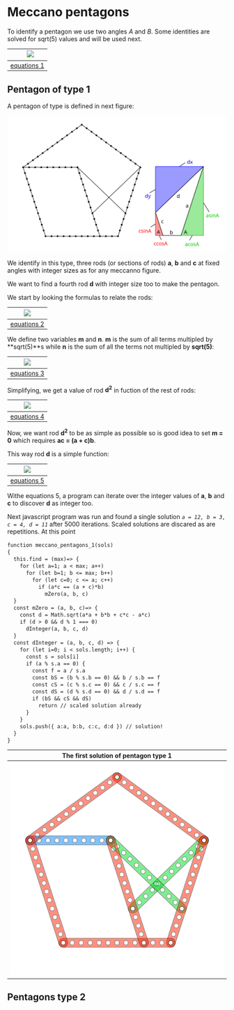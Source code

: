 # Meccano pentagons

To identify a pentagon we use two angles _A_ and _B_.
Some identities are solved for sqrt(5) values and will be used next.

| &nbsp;&nbsp;&nbsp;&nbsp;<img src="eqs/1.svg" width="225px"> |
|-------------|
| [equations 1](eqs/1.tex) |

## Pentagon of type 1

A pentagon of type is defined in next figure:

<img src="pentagon-type-1.svg">


We identify in this type, three rods (or sections of rods) 
**a**, **b** and **c** at fixed angles with integer sizes as for any meccanno figure.

We want to find a fourth rod **d** with integer size too to make the pentagon.

We start by looking the formulas to relate the rods:

| <img src="eqs/2.svg" width="500px"> |
|-------------|
| [equations 2](eqs/2.tex) |

We define two variables **m** and **n**. **m** is the sum of all terms multipled by **sqrt(5)**s while **n** is the sum of all the terms not multipled by **sqrt(5)**:

| <img src="eqs/3.svg" width="400px"> |
|-------------|
| [equations 3](eqs/3.tex) |

Simplifying, we get a value of rod **d<sup>2</sup>** in fuction of the rest of rods:

| <img src="eqs/4.svg" width="300px"> |
|-------------|
| [equations 4](eqs/4.tex) |

Now, we want rod **d<sup>2</sup>** to be as simple as possible so is good idea to set **m = 0**
which requires **ac = (a + c)b**. 

This way rod **d** is a simple function:

| <img src="eqs/5.svg" width="230px"> |
|-------------|
| [equations 5](eqs/5.tex) |

Withe equations 5, a program can iterate over the integer values
of **a**, **b** and **c** to discover **d** as integer too.

Next javascript program was run and found a single solution *`a = 12, b = 3, c = 4, d = 11`* after 5000 iterations. Scaled solutions are discared as are repetitions.
At this point

```
function meccano_pentagons_1(sols)
{
  this.find = (max)=> {
    for (let a=1; a < max; a++)
      for (let b=1; b <= max; b++)
        for (let c=0; c <= a; c++)
          if (a*c == (a + c)*b)
            mZero(a, b, c)
  }
  const mZero = (a, b, c)=> {
    const d = Math.sqrt(a*a + b*b + c*c - a*c)
    if (d > 0 && d % 1 === 0)
      dInteger(a, b, c, d)
  }
  const dInteger = (a, b, c, d) => {
    for (let i=0; i < sols.length; i++) {
      const s = sols[i]
      if (a % s.a == 0) {
        const f = a / s.a
        const bS = (b % s.b == 0) && b / s.b == f
        const cS = (c % s.c == 0) && c / s.c == f
        const dS = (d % s.d == 0) && d / s.d == f
        if (bS && cS && dS)
          return // scaled solution already
      }
    }
    sols.push({ a:a, b:b, c:c, d:d }) // solution!
  }
}

```



| The first solution of pentagon type 1 |
|---------------|
| <img src="pentagon-12a.svg"> |


## Pentagons type 2

